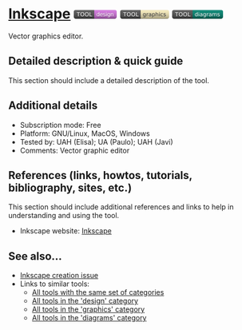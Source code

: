 # [Inkscape](https://inkscape.org/)  [<img src="images/design.png" align="bottom">](https://github.com/e-CLOSE/Toolbox/issues?q=label%3A01_TOOL+label%3Adesign) [<img src="images/graphics.png" align="bottom">](https://github.com/e-CLOSE/Toolbox/issues?q=label%3A01_TOOL+label%3Agraphics) [<img src="images/diagrams.png" align="bottom">](https://github.com/e-CLOSE/Toolbox/issues?q=label%3A01_TOOL+label%3Adiagrams)

Vector graphics editor.


## Detailed description & quick guide

This section should include a detailed description of the tool.


## Additional details

- Subscription mode: Free
- Platform: GNU/Linux, MacOS, Windows
- Tested by: UAH (Elisa); UA (Paulo); UAH (Javi)
- Comments: Vector graphic editor


## References (links, howtos, tutorials, bibliography, sites, etc.)

This section should include additional references and links to help in
understanding and using the tool.

- Inkscape website: [Inkscape](https://inkscape.org/)


## See also...

- [Inkscape creation issue](https://github.com/e-CLOSE/Toolbox/issues/144)
- Links to similar tools:
  - [All tools with the same set of categories](https://github.com/e-CLOSE/Toolbox/issues?q=label%3A01_TOOL+label%3Adiagrams)
  - [All tools in the 'design' category](https://github.com/e-CLOSE/Toolbox/issues?q=label%3A01_TOOL+label%3Adesign)
  - [All tools in the 'graphics' category](https://github.com/e-CLOSE/Toolbox/issues?q=label%3A01_TOOL+label%3Agraphics)
  - [All tools in the 'diagrams' category](https://github.com/e-CLOSE/Toolbox/issues?q=label%3A01_TOOL+label%3Adiagrams)
